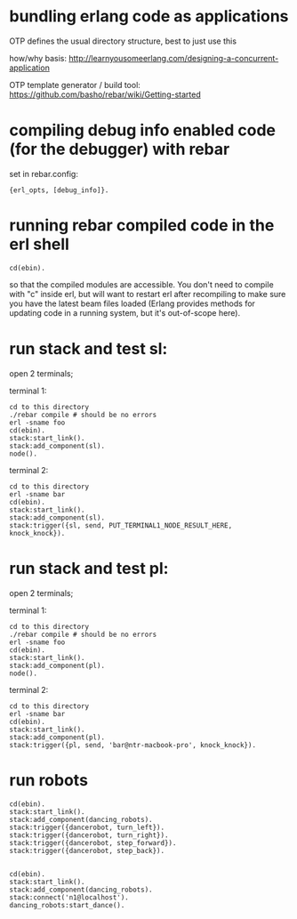 # bundling erlang code as applications

OTP defines the usual directory structure, best to just use this

how/why basis: http://learnyousomeerlang.com/designing-a-concurrent-application

OTP template generator / build tool: https://github.com/basho/rebar/wiki/Getting-started

# compiling debug info enabled code (for the debugger) with rebar

set in rebar.config:

    {erl_opts, [debug_info]}.



# running rebar compiled code in the erl shell

    cd(ebin).

so that the compiled modules are accessible. You don't need to compile with
"c" inside erl, but will want to restart erl after recompiling to make sure
you have the latest beam files loaded (Erlang provides methods for updating
code in a running system, but it's out-of-scope here).


# run stack and test sl:

open 2 terminals;

terminal 1:

    cd to this directory
    ./rebar compile # should be no errors
    erl -sname foo
    cd(ebin).
    stack:start_link().
    stack:add_component(sl).
    node().

terminal 2:

    cd to this directory
    erl -sname bar
    cd(ebin).
    stack:start_link().
    stack:add_component(sl).
    stack:trigger({sl, send, PUT_TERMINAL1_NODE_RESULT_HERE, knock_knock}).




# run stack and test pl:

open 2 terminals;

terminal 1:

    cd to this directory
    ./rebar compile # should be no errors
    erl -sname foo
    cd(ebin).
    stack:start_link().
    stack:add_component(pl).
    node().

terminal 2:

    cd to this directory
    erl -sname bar
    cd(ebin).
    stack:start_link().
    stack:add_component(pl).
    stack:trigger({pl, send, 'bar@ntr-macbook-pro', knock_knock}).



# run robots

    cd(ebin). 
    stack:start_link(). 
    stack:add_component(dancing_robots).
    stack:trigger({dancerobot, turn_left}).
    stack:trigger({dancerobot, turn_right}).
    stack:trigger({dancerobot, step_forward}).
    stack:trigger({dancerobot, step_back}).


    cd(ebin).
    stack:start_link().
    stack:add_component(dancing_robots).
    stack:connect('n1@localhost').
    dancing_robots:start_dance().



